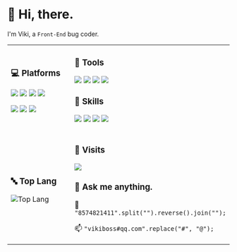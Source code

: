# 👋 Hi, there.

I'm Viki, a `Front-End` bug coder.

<table width="800px">

<tr>
<td width="50%">
  
### 💻 Platforms

[![](https://img.shields.io/badge/Windows-11-00a8e8?style=flat-square&logo=windows&logoColor=ffffff)](https://www.microsoft.com/zh-cn/windows/windows-11)
[![](https://img.shields.io/badge/iOS-14-blue?style=flat-square&logo=ios&logoColor=ffffff)](https://www.apple.com/ios/ios-14/)
[![](https://img.shields.io/badge/Android-11-30d780?style=flat-square&logo=android&logoColor=ffffff)](https://www.android.com/android-11/)
[![](https://img.shields.io/badge/Linux-Arch-f7a326?style=flat-square&logo=arch-linux&logoColor=ffffff)](https://archlinux.org/)

[![](https://img.shields.io/badge/Lenovo/Xiaoxin-Pro%2013-e52928?style=flat-square&logo=lenovo&logoColor=ffffff)](https://s.lenovo.com.cn/search/?cat=293-294-296-1525)
[![](https://img.shields.io/badge/iPhone-SE2-ffffff?style=flat-square&logo=apple&logoColor=ffffff)](https://www.apple.com.cn/iphone-se/)
[![](https://img.shields.io/badge/Xiaomi-9%20SE-ff6700?style=flat-square&logo=xiaomi&logoColor=ffffff)](http://www.mi.com/mi9se)

</td>
<td width="50%">

### 🔧 Tools

[![](https://img.shields.io/badge/-Visual%20Studio%20Code-1d89d2?style=flat-square&logo=visual-studio-code&logoColor=ffffff)](https://code.visualstudio.com/)
[![](https://img.shields.io/badge/-Windows%20Terminal-333333?style=flat-square&logo=WindowsTerminal&logoColor=ffffff)](https://www.microsoft.com/zh-cn/p/windows-terminal/9n0dx20hk701)
[![](https://img.shields.io/badge/-Goole%20Chrome-4c8bf4?style=flat-square&logo=GoogleChrome&logoColor=ffffff)](https://google.cn/chrome/)
[![](https://img.shields.io/badge/-Termux-000000?style=flat-square&logo=WindowsTerminal&logoColor=ffffff)](https://termux.com/)

### 🌟 Skills

[![](https://img.shields.io/badge/-JavaScript-f7a326?style=flat-square&logo=javascript&logoColor=ffffff)](https://www.ecma-international.org/)
[![](https://img.shields.io/badge/-React-33aaff?style=flat-square&logo=react&logoColor=ffffff)](https://reactjs.org/)
[![](https://img.shields.io/badge/-Node.js-43853d?style=flat-square&logo=node.js&logoColor=ffffff)](https://nodejs.org/)
[![](https://img.shields.io/badge/-TypeScript-007acc?style=flat-square&logo=typescript&logoColor=white)](https://www.typescriptlang.org/)

</td>
</tr>

<tr>
<td width="50%">

### 🔤 Top Lang

![Top Lang](https://github-readme-stats.vercel.app/api/top-langs/?username=vikiboss&layout=compact)

</td>
<td width="50%">

### 🔢 Visits

<img src="https://profile-counter.glitch.me/vikiboss/count.svg" />

### 💬 Ask me anything.

🐧 `"8574821411".split("").reverse().join("");`

📫 `"vikiboss#qq.com".replace("#", "@");`

</td>
</tr>

</table>

